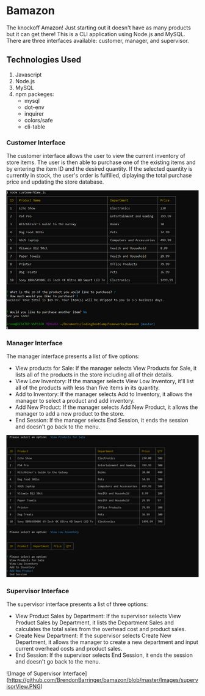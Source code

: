 # Bamazon

The knockoff Amazon! Just starting out it doesn't have as many products but it can get there! This is a CLI application using Node.js and MySQL. There are three interfaces available: customer, manager, and supervisor.

## Technologies Used
1. Javascript
2. Node.js
3. MySQL
4. npm packeges:
    -  mysql
    -	dot-env
    -	inquirer
    -	colors/safe
    -	cli-table

### Customer Interface

The customer interface allows the user to view the current inventory of store items. The user is then able to purchase one of the existing items and by entering the item ID and the desired quantity. If the selected quantity is currently in stock, the user's order is fulfilled, diplaying the total purchase price and updating the store database.

![Image of Customer Interface](https://github.com/BrendonBarringer/bamazon/blob/master/Images/customerView.PNG)


### Manager Interface
The manager interface presents a list of five options:
-   View products for Sale: If the manager selects View Products for Sale, it lists all of the products in the store including all of their details.
-   View Low Inventory: If the manager selects View Low Inventory, it'll list all of the products with less than five items in its quantity.
-   Add to Inventory:  If the manager selects Add to Inventory, it allows the manager to select a product and add inventory.
-   Add New Product: If the manager selects Add New Product, it allows the manager to add a new product to the store.
-   End Session: If the manager selects End Session, it ends the session and doesn't go back to the menu.

![Image of Manager Interface](https://github.com/BrendonBarringer/bamazon/blob/master/Images/managerView.PNG)

### Supervisor Interface
The supervisor interface presents a list of three options: 
-   View Product Sales by Department: If the supervisor selects View Product Sales by Department, it lists the Department Sales and calculates the total sales from the overhead cost and product sales.
-	Create New Department: If the supervisor selects Create New Department, it allows the manager to create a new department and input current overhead costs and product sales. 
-	End Session: If the supervisor selects End Session, it ends the session and doesn't go back to the menu.

![Image of Supervisor Interface]
(https://github.com/BrendonBarringer/bamazon/blob/master/Images/supervisorView.PNG)